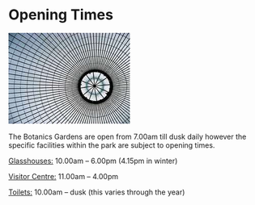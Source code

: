 # Opening Times

![Dome of the Kibble Palace](images/kibble-roof.jpg)

The Botanics Gardens are open from 7.00am till dusk daily however the specific
facilities within the park are subject to opening times.
 
[Glasshouses:](../../diagrams/botanics.html?id=3) 10.00am – 6.00pm (4.15pm in winter)
 
[Visitor Centre:](../../diagrams/botanics.html?id=1) 11.00am – 4.00pm

[Toilets:](../../diagrams/botanics.html?id=50) 10.00am – dusk (this varies through the year) 
